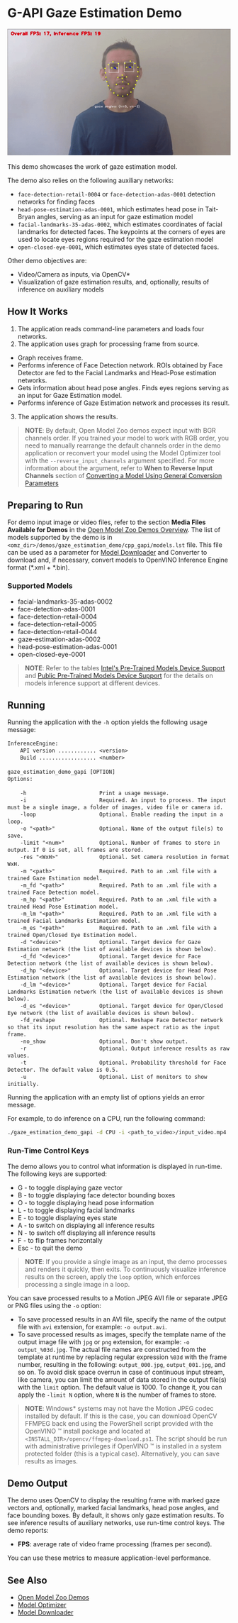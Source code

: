 # G-API Gaze Estimation Demo

![example](../gaze_estimation.gif)

This demo showcases the work of gaze estimation model.

The demo also relies on the following auxiliary networks:

* `face-detection-retail-0004` or `face-detection-adas-0001` detection networks for finding faces
* `head-pose-estimation-adas-0001`, which estimates head pose in Tait-Bryan angles, serving as an input for gaze estimation model
* `facial-landmarks-35-adas-0002`, which estimates coordinates of facial landmarks for detected faces. The keypoints at the corners of eyes are used to locate eyes regions required for the gaze estimation model
* `open-closed-eye-0001`, which estimates eyes state of detected faces.

Other demo objectives are:

* Video/Camera as inputs, via OpenCV\*
* Visualization of gaze estimation results, and, optionally, results of inference on auxiliary models

## How It Works

1. The application reads command-line parameters and loads four networks.
2. The application uses graph for processing frame from source.
* Graph receives frame.
* Performs inference of Face Detection network. ROIs obtained by Face Detector are fed to the Facial Landmarks and Head-Pose estimation networks.
* Gets information about head pose angles. Finds eyes regions serving as an input for Gaze Estimation model.
* Performs inference of Gaze Estimation network and processes its result.
3. The application shows the results.

> **NOTE**: By default, Open Model Zoo demos expect input with BGR channels order. If you trained your model to work with RGB order, you need to manually rearrange the default channels order in the demo application or reconvert your model using the Model Optimizer tool with the `--reverse_input_channels` argument specified. For more information about the argument, refer to **When to Reverse Input Channels** section of [Converting a Model Using General Conversion Parameters](https://docs.openvinotoolkit.org/latest/_docs_MO_DG_prepare_model_convert_model_Converting_Model_General.html)

## Preparing to Run

For demo input image or video files, refer to the section **Media Files Available for Demos** in the [Open Model Zoo Demos Overview](../../README.md).
The list of models supported by the demo is in `<omz_dir>/demos/gaze_estimation_demo/cpp_gapi/models.lst` file.
This file can be used as a parameter for [Model Downloader](../../../tools/model_tools/README.md) and Converter to download and, if necessary, convert models to OpenVINO Inference Engine format (\*.xml + \*.bin).

### Supported Models

* facial-landmarks-35-adas-0002
* face-detection-adas-0001
* face-detection-retail-0004
* face-detection-retail-0005
* face-detection-retail-0044
* gaze-estimation-adas-0002
* head-pose-estimation-adas-0001
* open-closed-eye-0001

> **NOTE**: Refer to the tables [Intel's Pre-Trained Models Device Support](../../../models/intel/device_support.md) and [Public Pre-Trained Models Device Support](../../../models/public/device_support.md) for the details on models inference support at different devices.

## Running

Running the application with the `-h` option yields the following usage message:

```
InferenceEngine:
    API version ............ <version>
    Build .................. <number>

gaze_estimation_demo_gapi [OPTION]
Options:

    -h                       Print a usage message.
    -i                       Required. An input to process. The input must be a single image, a folder of images, video file or camera id.
    -loop                    Optional. Enable reading the input in a loop.
    -o "<path>"              Optional. Name of the output file(s) to save.
    -limit "<num>"           Optional. Number of frames to store in output. If 0 is set, all frames are stored.
    -res "<WxH>"             Optional. Set camera resolution in format WxH.
    -m "<path>"              Required. Path to an .xml file with a trained Gaze Estimation model.
    -m_fd "<path>"           Required. Path to an .xml file with a trained Face Detection model.
    -m_hp "<path>"           Required. Path to an .xml file with a trained Head Pose Estimation model.
    -m_lm "<path>"           Required. Path to an .xml file with a trained Facial Landmarks Estimation model.
    -m_es "<path>"           Required. Path to an .xml file with a trained Open/Closed Eye Estimation model.
    -d "<device>"            Optional. Target device for Gaze Estimation network (the list of available devices is shown below).
    -d_fd "<device>"         Optional. Target device for Face Detection network (the list of available devices is shown below).
    -d_hp "<device>"         Optional. Target device for Head Pose Estimation network (the list of available devices is shown below).
    -d_lm "<device>"         Optional. Target device for Facial Landmarks Estimation network (the list of available devices is shown below).
    -d_es "<device>"         Optional. Target device for Open/Closed Eye network (the list of available devices is shown below).
    -fd_reshape              Optional. Reshape Face Detector network so that its input resolution has the same aspect ratio as the input frame.
    -no_show                 Optional. Don't show output.
    -r                       Optional. Output inference results as raw values.
    -t                       Optional. Probability threshold for Face Detector. The default value is 0.5.
    -u                       Optional. List of monitors to show initially.
```

Running the application with an empty list of options yields an error message.

For example, to do inference on a CPU, run the following command:

```sh
./gaze_estimation_demo_gapi -d CPU -i <path_to_video>/input_video.mp4  -m <path_to_model>/gaze-estimation-adas-0002.xml -m_fd <path_to_model>/face-detection-retail-0004.xml -m_hp <path_to_model>/head-pose-estimation-adas-0001.xml -m_lm <path_to_model>/facial-landmarks-35-adas-0002.xml
```

### Run-Time Control Keys

The demo allows you to control what information is displayed in run-time.
The following keys are supported:

* G - to toggle displaying gaze vector
* B - to toggle displaying face detector bounding boxes
* O - to toggle displaying head pose information
* L - to toggle displaying facial landmarks
* E - to toggle displaying eyes state
* A - to switch on displaying all inference results
* N - to switch off displaying all inference results
* F - to flip frames horizontally
* Esc - to quit the demo

>**NOTE**: If you provide a single image as an input, the demo processes and renders it quickly, then exits. To continuously visualize inference results on the screen, apply the `loop` option, which enforces processing a single image in a loop.

You can save processed results to a Motion JPEG AVI file or separate JPEG or PNG files using the `-o` option:

* To save processed results in an AVI file, specify the name of the output file with `avi` extension, for example: `-o output.avi`.
* To save processed results as images, specify the template name of the output image file with `jpg` or `png` extension, for example: `-o output_%03d.jpg`. The actual file names are constructed from the template at runtime by replacing regular expression `%03d` with the frame number, resulting in the following: `output_000.jpg`, `output_001.jpg`, and so on.
To avoid disk space overrun in case of continuous input stream, like camera, you can limit the amount of data stored in the output file(s) with the `limit` option. The default value is 1000. To change it, you can apply the `-limit N` option, where `N` is the number of frames to store.

>**NOTE**: Windows\* systems may not have the Motion JPEG codec installed by default. If this is the case, you can download OpenCV FFMPEG back end using the PowerShell script provided with the OpenVINO &trade; install package and located at `<INSTALL_DIR>/opencv/ffmpeg-download.ps1`. The script should be run with administrative privileges if OpenVINO &trade; is installed in a system protected folder (this is a typical case). Alternatively, you can save results as images.

## Demo Output

The demo uses OpenCV to display the resulting frame with marked gaze vectors and, optionally, marked facial landmarks, head pose angles, and face bounding boxes.
By default, it shows only gaze estimation results. To see inference results of auxiliary networks, use run-time control keys.
The demo reports:

* **FPS**: average rate of video frame processing (frames per second).

You can use these metrics to measure application-level performance.

## See Also

* [Open Model Zoo Demos](../../README.md)
* [Model Optimizer](https://docs.openvinotoolkit.org/latest/_docs_MO_DG_Deep_Learning_Model_Optimizer_DevGuide.html)
* [Model Downloader](../../../tools/model_tools/README.md)
